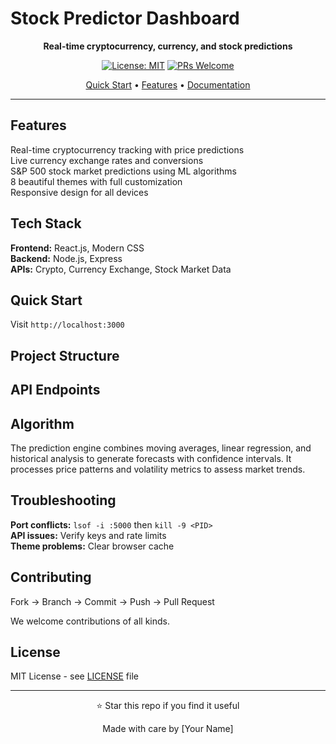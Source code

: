 # Stock Predictor Dashboard

<div align="center">

**Real-time cryptocurrency, currency, and stock predictions**

[![License: MIT](https://img.shields.io/badge/License-MIT-blue.svg)](LICENSE)
[![PRs Welcome](https://img.shields.io/badge/PRs-welcome-brightgreen.svg)](#contributing)

[Quick Start](#quick-start) • [Features](#features) • [Documentation](#api-endpoints)

</div>

---

## Features

Real-time cryptocurrency tracking with price predictions  
Live currency exchange rates and conversions  
S&P 500 stock market predictions using ML algorithms  
8 beautiful themes with full customization  
Responsive design for all devices  

## Tech Stack

**Frontend:** React.js, Modern CSS  
**Backend:** Node.js, Express  
**APIs:** Crypto, Currency Exchange, Stock Market Data  

## Quick Start

Visit `http://localhost:3000`

## Project Structure


## API Endpoints


## Algorithm

The prediction engine combines moving averages, linear regression, and historical analysis to generate forecasts with confidence intervals. It processes price patterns and volatility metrics to assess market trends.

## Troubleshooting

**Port conflicts:** `lsof -i :5000` then `kill -9 <PID>`  
**API issues:** Verify keys and rate limits  
**Theme problems:** Clear browser cache  

## Contributing

Fork → Branch → Commit → Push → Pull Request

We welcome contributions of all kinds.

## License

MIT License - see [LICENSE](LICENSE) file

---

<div align="center">

⭐ Star this repo if you find it useful

Made with care by [Your Name]

</div>


